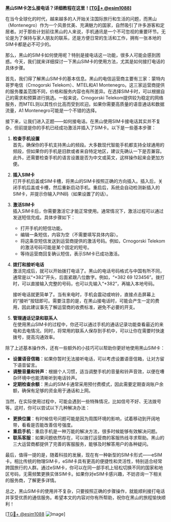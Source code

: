 **黑山SIM卡怎么接电话？详细教程在这里！[[TG💪+ @esim1088](https://t.me/s/esim1088)]**

在当今全球化的时代，越来越多的人开始关注国际旅行和生活的问题，而黑山（Montenegro）作为一个风景优美、充满魅力的国家，自然吸引了许多游客和定居者。对于那些计划前往黑山的人来说，手机通讯是一个不可忽视的重要环节。无论是为了保持与家人朋友的联系，还是方便日常的生活和工作，拥有一张本地的SIM卡都是必不可少的。

那么，黑山的SIM卡如何使用呢？特别是接电话这一功能，很多人可能会感到困惑。今天，我们就来详细探讨一下黑山SIM卡的使用方法，尤其是如何接打电话的具体步骤。

首先，我们得了解黑山SIM卡的基本信息。黑山的电信运营商主要有三家：蒙特内哥罗电信（Crnogorski Telekom）、MTEL和A1 Montenegro。这三家运营商提供的服务覆盖范围不同，价格和服务内容也有所差异。在选择SIM卡时，可以根据自己的需求和预算进行挑选。一般来说，Crnogorski Telekom提供较为稳定的网络服务，而MTEL则以其性价比高而受到欢迎。如果你需要高质量的语音通话和数据流量，A1 Montenegro可能是一个不错的选择。

接下来，让我们进入正题——如何接电话。在黑山使用SIM卡接电话其实并不复杂，但前提是你的手机已经成功激活并插入了SIM卡。以下是一些基本步骤：

1. **检查手机设置**  
   首先，确保你的手机支持黑山的频段。大多数现代智能手机都支持全球通用的频段，但如果你的手机是旧款或者来自特定地区，建议先确认一下是否兼容。此外，还需要检查手机的语言设置是否为中文或英文，这样操作起来会更加方便。

2. **插入SIM卡**  
   打开手机后盖或SIM卡槽，将黑山的SIM卡按照正确的方向插入。插入后，关闭手机后盖或卡槽，然后重新启动手机。重启后，系统会自动检测新插入的SIM卡，并提示你输入PIN码（如果设置了的话）。

3. **激活SIM卡**  
   插入SIM卡后，你需要激活它才能正常使用。通常情况下，激活过程可以通过发送短信完成。具体步骤如下：
   - 打开手机的短信功能。
   - 编辑一条短信，内容为空（不需要填写具体内容）。
   - 将这条空短信发送到运营商提供的激活号码。例如，Crnogorski Telekom的激活号码可能是某个固定的短号。
   - 等待运营商回复确认短信，表示SIM卡已成功激活。

4. **拨打和接听电话**  
   激活完成后，就可以开始拨打电话了。黑山的电话号码格式与中国有所不同，通常是以“+382”开头，后面紧跟八位数字。例如，“+382 69 123456”。拨打时，可以直接输入完整的号码，也可以先输入“+382”，再输入本地号码。

   接听电话就更简单了。当有来电时，手机会震动或响铃，直接点击屏幕上的“接听”按钮即可。需要注意的是，在黑山接电话时，可能会产生一定的费用，因此建议事先了解运营商的收费标准，避免不必要的开支。

5. **管理通话记录和联系人**  
   在使用黑山SIM卡的过程中，你还可以通过手机的通话记录功能查看最近的来电和去电情况。同时，将常用的联系人保存到手机中，可以让你在需要时快速拨号，提高沟通效率。

除了上述基本操作外，还有一些额外的小技巧可以帮助你更好地使用黑山SIM卡：

- **设置语音信箱**：如果你暂时无法接听电话，可以考虑设置语音信箱，让对方留下语音留言。
- **调整音量和铃声**：根据个人习惯，适当调整手机的音量和铃声音效，以便在嘈杂环境中也能清晰听到电话铃声。
- **定期检查余额**：黑山的SIM卡通常采用预付费模式，因此需要定期查询账户余额，确保有足够的资金用于通话和上网。

当然，在实际使用过程中，可能会遇到一些特殊情况，比如信号不好、无法拨号等。这时，你可以尝试以下几种解决办法：

- **更换位置**：有时候信号问题可能是因为周围环境的影响，试着移动到开阔地带，看看是否能改善信号强度。
- **重启手机**：重启手机是一种万能的解决方法，很多时候能够有效解决问题。
- **联系客服**：如果问题依然存在，可以拨打运营商的客服热线寻求帮助。黑山的三大运营商都提供了完善的客服服务，能够及时解答用户的各种疑问。

最后，值得一提的是，随着科技的发展，现在有一种新型的SIM卡形式——eSIM卡。相比传统的物理SIM卡，eSIM卡具有更高的便捷性和灵活性，特别适合经常跨国旅行的人群。通过eSIM卡，你可以在同一部手机上轻松切换不同的国家和地区号码，无需频繁更换实体SIM卡。如果你对eSIM卡感兴趣，不妨咨询一下相关的服务商，了解更多详情。

总之，黑山SIM卡的使用并不复杂，只要按照正确的步骤操作，就能顺利接打电话并享受优质的通信服务。希望本文的内容对你有所帮助，祝你在黑山的旅程愉快顺利！

[[TG💪+ @esim1088](https://t.me/s/esim1088) ![Image](https://i.postimg.cc/4NQfJmqS/Snipaste-2025-05-13-00-14-12.png)]